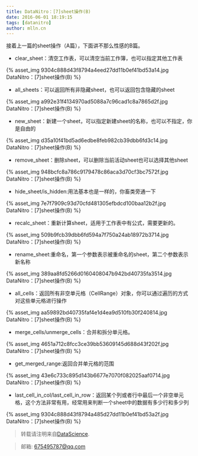 ```yaml
---
title: DataNitro：[7]sheet操作(B)
date: 2016-06-01 18:19:15
tags: [datanitro]
author: mlln.cn
---
```

接着上一篇的sheet操作（A篇），下面讲不那么性感的B篇。

- clear_sheet：清空工作表，可以清空当前工作簿，也可以指定其他工作表

{% asset_img 9304c888d43f8794a4eed27dd11b0ef41bd53a14.jpg DataNitro：[7]sheet操作(B) %}

- all_sheets：可以返回所有非隐藏sheet，也可以返回包含隐藏的sheet

{% asset_img a992e31f4134970ad5088a7c96cad1c8a7865d2f.jpg DataNitro：[7]sheet操作(B) %}

- new_sheet：新建一个sheet，可以指定新建sheet的名称，也可以不指定，你是自由的

{% asset_img d35a10f41bd5ad6edbe8feb982cb39dbb6fd3c14.jpg DataNitro：[7]sheet操作(B) %}

- remove_sheet：删除sheet，可以删除当前活动sheet也可以选择其他sheet

{% asset_img 948bcfc8a786c9179478c86aca3d70cf3bc7572f.jpg DataNitro：[7]sheet操作(B) %}

- hide_sheet/is_hidden:用法基本也是一样的，你畜类旁通一下

{% asset_img 7e7f7909c93d70cfd481305efbdcd100baa12b2f.jpg DataNitro：[7]sheet操作(B) %}

- recalc_sheet：重新计算sheet，适用于工作表中有公式，需要更新的。

{% asset_img 509b9fcb39dbb6fd594a7f750a24ab18972b3714.jpg DataNitro：[7]sheet操作(B) %}

- rename_sheet:重命名，第一个参数表示被重命名的sheet，第二个参数表示新名称

{% asset_img 389aa8fd5266d0160408047b942bd40735fa3514.jpg DataNitro：[7]sheet操作(B) %}

- all_cells：返回所有非空单元格（CellRange）对象，你可以通过遍历的方式对这些单元格进行操作

{% asset_img aa59892bd40735faf4e1d4ea9d510fb30f240814.jpg DataNitro：[7]sheet操作(B) %}

- merge_cells/unmerge_cells：合并和拆分单元格。

{% asset_img 4651a712c8fcc3ce39bb53609145d688d43f202f.jpg DataNitro：[7]sheet操作(B) %}

- get_merged_range:返回合并单元格的范围

{% asset_img 43e6c733c895d143b6677e7070f082025aaf0714.jpg DataNitro：[7]sheet操作(B) %}

- last_cell_in_col/last_cell_in_row：返回某个列或者行中最后一个非空单元格，这个方法非常有用，经常用来判断一个sheet中的数据有多少行和多少列

{% asset_img 9304c888d43f8794a485d27dd11b0ef41bd53a2f.jpg DataNitro：[7]sheet操作(B) %}

> 转载请注明来自[DataScience](http://mlln.cn).

> 邮箱: 675495787@qq.com 
